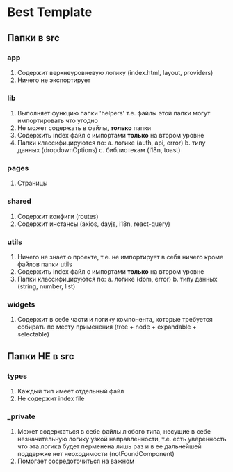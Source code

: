# Best Template

## Папки в src

### app

1. Содержит верхнеуровневую логику (index.html, layout, providers)
2. Ничего не экспортирует

### lib

1. Выполняет функцию папки 'helpers' т.е. файлы этой папки могут импортировать что угодно
2. Не может содержать в файлы, **только** папки
3. Содержить index файл с импортами **только** на втором уровне
4. Папки классифицируются по:
   a. логике (auth, api, error)
   b. типу данных (dropdownOptions)
   c. библиотекам (i18n, toast)

### pages

1. Страницы

### shared

1. Содержит конфиги (routes)
2. Содержит инстансы (axios, dayjs, i18n, react-query)

### utils

1. Ничего не знает о проекте, т.е. не импортирует в себя ничего кроме файлов папки utils
2. Содержить index файл с импортами **только** на втором уровне
3. Папки классифицируются по:
   a. логике (dom, error)
   b. типу данных (string, number, list)

### widgets

1. Содержит в себе части и логику компонента, которые требуется собирать по месту применения (tree + node + expandable + selectable)

## Папки НЕ в src

### types

1. Каждый тип имеет отдельный файл
2. Не содержит index file

### \_private

1. Может содержаться в себе файлы любого типа, несущие в себе незначительную логику узкой направленности, т.е. есть уверенность что эта логика будет перменена лишь раз и в ее дальнейшей поддержке нет неоходимости (notFoundComponent)
2. Помогает сосредоточиться на важном
